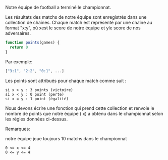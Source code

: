 Notre équipe de football a terminé le championnat.

Les résultats des matchs de notre équipe sont enregistrés dans une collection de chaînes. Chaque match est représenté par une chaîne au format "x:y", où xest le score de notre équipe et yle score de nos adversaires.
~~~js
function points(games) {
  return 0
}
~~~
Par exemple:
~~~js
["3:1", "2:2", "0:1", ...]
~~~

Les points sont attribués pour chaque match comme suit :
~~~
si x > y : 3 points (victoire)
si x < y : 0 point (perte)
si x = y : 1 point (égalité)
~~~
Nous devons écrire une fonction qui prend cette collection et renvoie le nombre de points que notre équipe ( x) a obtenu dans le championnat selon les règles données ci-dessus.

Remarques:

notre équipe joue toujours 10 matchs dans le championnat
~~~
0 <= x <= 4
0 <= y <= 4
~~~
